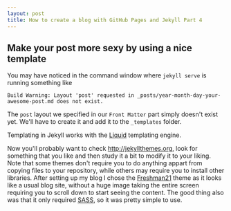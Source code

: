 ```yaml
---
layout: post
title: How to create a blog with GitHub Pages and Jekyll Part 4
---
```


Make your post more sexy by using a nice template
-------------------------------------------------

You may have noticed in the command window where ```jekyll serve``` is running something like

```
Build Warning: Layout 'post' requested in _posts/year-month-day-your-awesome-post.md does not exist.
```

The ```post``` layout we specified in our ```Front Matter``` part simply doesn't exist yet. We'll have to create it and add it to the ```_templates``` folder.

Templating in Jekyll works with the [Liquid](https://github.com/Shopify/liquid/wiki)  templating engine.

Now you'll probably want to check <http://jekyllthemes.org>, look for something that you like and then study it a bit to modify it to your liking. Note that some themes don't require you to do anything appart from copying files to your repository, while others may require you to install other libraries. After setting up my blog I chose the [Freshman21](http://yulijia.net/freshman21/) theme as it looks like a usual blog site, without a huge image taking the entire screen requiring you to scroll down to start seeing the content. The good thing also was that it only required [SASS](http://sass-lang.com/), so it was pretty simple to use.
